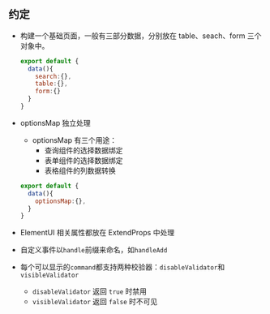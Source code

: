 ## 约定

- 构建一个基础页面，一般有三部分数据，分别放在 table、seach、form 三个对象中。

  ```javascript
  export default {
    data(){
      search:{},
      table:{},
      form:{}
    }
  }
  ```

- optionsMap 独立处理

  - optionsMap 有三个用途：
    - 查询组件的选择数据绑定
    - 表单组件的选择数据绑定
    - 表格组件的列数据转换

  ```javascript
  export default {
    data(){
      optionsMap:{},
    }
  }
  ```

- ElementUI 相关属性都放在 ExtendProps 中处理
- 自定义事件以`handle`前缀来命名，如`handleAdd`
- 每个可以显示的`command`都支持两种校验器：`disableValidator`和`visibleValidator`
  - `disableValidator` 返回 `true` 时禁用
  - `visibleValidator` 返回 `false` 时不可见
